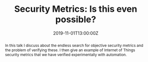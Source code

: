 ---
title: "Security Metrics: Is this even possible?"

event: BSides Charleston 2019
event_url: https://www.bsidescharleston.org/

location: Charleston, SC
# address:
#   street: 450 Serra Mall
#   city: Stanford
#   region: CA
#   postcode: '94305'
#   country: United States

summary: The endless quest for security metrics.
abstract: In this talk I discuss about the endless search for objective security metrics and the problem of verifying these. I then give an example of Internet of Things security metrics that we have verified experimentally with automation.

# Talk start and end times.
#   End time can optionally be hidden by prefixing the line with `#`.
date: "2019-11-01T13:00:00Z"
date_end: "2019-11-01T15:00:00Z"
all_day: false

# Schedule page publish date (NOT talk date).
publishDate: "2020-11-01T00:00:00Z"

authors: []
tags: []

# Is this a featured talk? (true/false)
featured: false

# image:
#   caption: 'Image credit: [**Unsplash**](https://unsplash.com/photos/bzdhc5b3Bxs)'
#   focal_point: Right

links:
url_pdf: ""
url_slides: "https://docs.google.com/presentation/d/1QnxudP5sAqwQK3yK0t1DXsM7YbB9x6RV/edit?usp=sharing&ouid=108545322802236598515&rtpof=true&sd=true"
url_video: ""

# Markdown Slides (optional).
#   Associate this talk with Markdown slides.
#   Simply enter your slide deck's filename without extension.
#   E.g. `slides = "example-slides"` references `content/slides/example-slides.md`.
#   Otherwise, set `slides = ""`.
# slides: example

# Projects (optional).
#   Associate this post with one or more of your projects.
#   Simply enter your project's folder or file name without extension.
#   E.g. `projects = ["internal-project"]` references `content/project/deep-learning/index.md`.
#   Otherwise, set `projects = []`.
# projects:
# - example
---